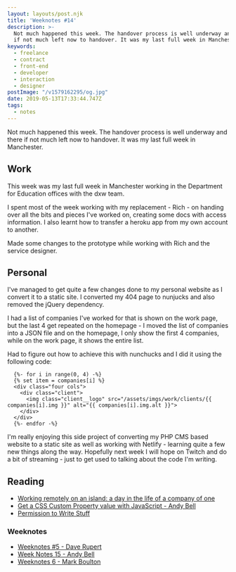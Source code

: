 ```yaml
---
layout: layouts/post.njk
title: 'Weeknotes #14'
description: >-
  Not much happened this week. The handover process is well underway and there
  if not much left now to handover. It was my last full week in Manchester.
keywords:
  - freelance
  - contract
  - front-end
  - developer
  - interaction
  - designer
postImage: "/v1579162295/og.jpg"
date: 2019-05-13T17:33:44.747Z
tags:
  - notes
---
```

Not much happened this week. The handover process is well underway and there if not much left now to handover. It was my last full week in Manchester.

## Work
This week was my last full week in Manchester working in the Department for Education offices with the dxw team.

I spent most of the week working with my replacement - Rich - on handing over all the bits and pieces I've worked on, creating some docs with access information. I also learnt how to transfer a heroku app from my own account to another.

Made some changes to the prototype while working with Rich and the service designer.

## Personal
I've managed to get quite a few changes done to my personal website as I convert it to a static site. I converted my 404 page to nunjucks and also removed the jQuery dependency.

I had a list of companies I've worked for that is shown on the work page, but the last 4  get repeated on the homepage - I moved the list of companies into a JSON file and on the homepage, I only show the first 4 companies, while on the work page, it shows the entire list.

Had to figure out how to achieve this with nunchucks and I did it using the following code:

```
  {%- for i in range(0, 4) -%}
  {% set item = companies[i] %}
  <div class="four cols">
    <div class="client">
      <img class="client__logo" src="/assets/imgs/work/clients/{{ companies[i].img }}" alt="{{ companies[i].img.alt }}">
    </div>
  </div>
  {%- endfor -%}
```

I'm really enjoying this side project of converting my PHP CMS based website to a static site as well as working with Netlify - learning quite a few new things along the way. Hopefully next week I will hope on Twitch and do a bit of streaming - just to get used to talking about the code I'm writing.

## Reading
- [
Working remotely on an island: a day in the life of a company of one](https://www.penguin.co.uk/articles/2019/apr/working-remotely-on-an-island-company-of-one-paul-jarvis.html "Working remotely on an island: a day in the life of a company of one")
- [Get a CSS Custom Property value with JavaScript - Andy Bell](https://piccalil.li/tutorial/get-css-custom-property-value-with-javascript/ "Get a CSS Custom Property value with JavaScript - Andy Bell")
- [Permission to Write Stuff](http://brendandawes.com/blog/permission-to-write-anything "Permission to Write Stuff")

### Weeknotes
- [Weeknotes #5 - Dave Rupert](https://daverupert.com/2019/05/weeknotes-5/ "Weeknotes #5")
- [Week Notes 15 - Andy Bell](https://archive.hankchizljaw.com/wrote/week-notes-15/ "Week Notes 15 - Andy Bell")
- [Weeknotes 6 - Mark Boulton](https://markboulton.co.uk/journal/weeknotes-6/ "Weeknotes 6")
